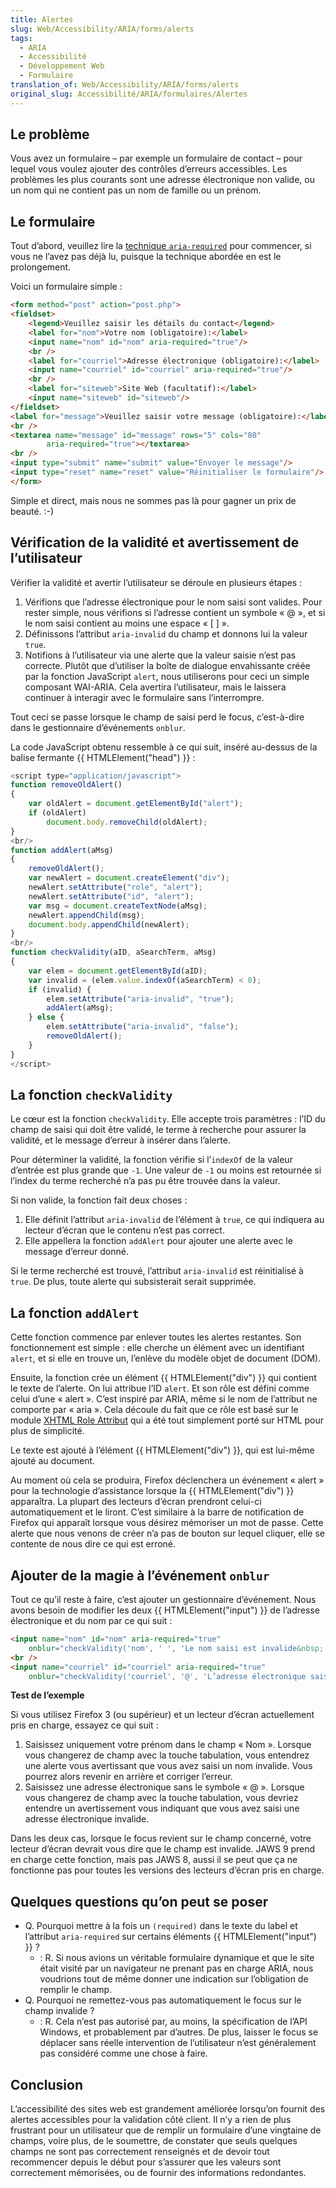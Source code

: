 ```yaml
---
title: Alertes
slug: Web/Accessibility/ARIA/forms/alerts
tags:
  - ARIA
  - Accessibilité
  - Développement Web
  - Formulaire
translation_of: Web/Accessibility/ARIA/forms/alerts
original_slug: Accessibilité/ARIA/formulaires/Alertes
---
```

## Le problème

Vous avez un formulaire – par exemple un formulaire de contact – pour lequel vous voulez ajouter des contrôles d’erreurs accessibles. Les problèmes les plus courants sont une adresse électronique non valide, ou un nom qui ne contient pas un nom de famille ou un prénom.

## Le formulaire

Tout d’abord, veuillez lire la [technique `aria-required`](/fr/Accessibilité/ARIA/formulaires/Indications_élémentaires_pour_les_formulaires) pour commencer, si vous ne l’avez pas déjà lu, puisque la technique abordée en est le prolongement.

Voici un formulaire simple&nbsp;:

```html
<form method="post" action="post.php">
<fieldset>
    <legend>Veuillez saisir les détails du contact</legend>
    <label for="nom">Votre nom (obligatoire):</label>
    <input name="nom" id="nom" aria-required="true"/>
    <br />
    <label for="courriel">Adresse électronique (obligatoire):</label>
    <input name="courriel" id="courriel" aria-required="true"/>
    <br />
    <label for="siteweb">Site Web (facultatif):</label>
    <input name="siteweb" id="siteweb"/>
</fieldset>
<label for="message">Veuillez saisir votre message (obligatoire):</label>
<br />
<textarea name="message" id="message" rows="5" cols="80"
        aria-required="true"></textarea>
<br />
<input type="submit" name="submit" value="Envoyer le message"/>
<input type="reset" name="reset" value="Réinitialiser le formulaire"/>
</form>
```

Simple et direct, mais nous ne sommes pas là pour gagner un prix de beauté.&nbsp;:-)

## Vérification de la validité et avertissement de l’utilisateur

Vérifier la validité et avertir l’utilisateur se déroule en plusieurs étapes&nbsp;:

1. Vérifions que l’adresse électronique pour le nom saisi sont valides. Pour rester simple, nous vérifions si l’adresse contient un symbole «&nbsp;@&nbsp;», et si le nom saisi contient au moins une espace «&nbsp;\[ ]&nbsp;».
2. Définissons l’attribut `aria-invalid` du champ et donnons lui la valeur `true`.
3. Notifions à l’utilisateur via une alerte que la valeur saisie n’est pas correcte. Plutôt que d’utiliser la boîte de dialogue envahissante créée par la fonction JavaScript `alert`, nous utiliserons pour ceci un simple composant WAI-ARIA. Cela avertira l’utilisateur, mais le laissera continuer à interagir avec le formulaire sans l’interrompre.

Tout ceci se passe lorsque le champ de saisi perd le focus, c’est-à-dire dans le gestionnaire d’événements `onblur`.

La code JavaScript obtenu ressemble à ce qui suit, inséré au-dessus de la balise fermante {{ HTMLElement("head") }}&nbsp;:

```js
<script type="application/javascript">
function removeOldAlert()
{
    var oldAlert = document.getElementById("alert");
    if (oldAlert)
        document.body.removeChild(oldAlert);
}
<br/>
function addAlert(aMsg)
{
    removeOldAlert();
    var newAlert = document.createElement("div");
    newAlert.setAttribute("role", "alert");
    newAlert.setAttribute("id", "alert");
    var msg = document.createTextNode(aMsg);
    newAlert.appendChild(msg);
    document.body.appendChild(newAlert);
}
<br/>
function checkValidity(aID, aSearchTerm, aMsg)
{
    var elem = document.getElementById(aID);
    var invalid = (elem.value.indexOf(aSearchTerm) < 0);
    if (invalid) {
        elem.setAttribute("aria-invalid", "true");
        addAlert(aMsg);
    } else {
        elem.setAttribute("aria-invalid", "false");
        removeOldAlert();
    }
}
</script>
```

## La fonction `checkValidity`

Le cœur est la fonction `checkValidity`. Elle accepte trois paramètres&nbsp;: l’ID du champ de saisi qui doit être validé, le terme à recherche pour assurer la validité, et le message d’erreur à insérer dans l’alerte.

Pour déterminer la validité, la fonction vérifie si l’`indexOf` de la valeur d’entrée est plus grande que `-1`. Une valeur de `-1` ou moins est retournée si l’index du terme recherché n’a pas pu être trouvée dans la valeur.

Si non valide, la fonction fait deux choses&nbsp;:

1. Elle définit l’attribut `aria-invalid` de l’élément à `true`, ce qui indiquera au lecteur d’écran que le contenu n’est pas correct.
2. Elle appellera la fonction `addAlert` pour ajouter une alerte avec le message d’erreur donné.

Si le terme recherché est trouvé, l’attribut `aria-invalid` est réinitialisé à `true`. De plus, toute alerte qui subsisterait serait supprimée.

## La fonction `addAlert`

Cette fonction commence par enlever toutes les alertes restantes. Son fonctionnement est simple&nbsp;: elle cherche un élément avec un identifiant `alert`, et si elle en trouve un, l’enlève du modèle objet de document (DOM).

Ensuite, la fonction crée un élément {{ HTMLElement("div") }} qui contient le texte de l’alerte. On lui attribue l’ID `alert`. Et son rôle est défini comme celui d’une «&nbsp;alert&nbsp;». C’est inspiré par ARIA, même si le nom de l’attribut ne comporte par «&nbsp;aria&nbsp;». Cela découle du fait que ce rôle est basé sur le module [XHTML Role Attribut](http://www.w3.org/TR/xhtml-role/) qui a été tout simplement porté sur HTML pour plus de simplicité.

Le texte est ajouté à l’élément {{ HTMLElement("div") }}, qui est lui-même ajouté au document.

Au moment où cela se produira, Firefox déclenchera un événement «&nbsp;alert&nbsp;» pour la technologie d’assistance lorsque la {{ HTMLElement("div") }} apparaîtra. La plupart des lecteurs d’écran prendront celui-ci automatiquement et le liront. C’est similaire à la barre de notification de Firefox qui apparaît lorsque vous désirez mémoriser un mot de passe. Cette alerte que nous venons de créer n’a pas de bouton sur lequel cliquer, elle se contente de nous dire ce qui est erroné.

## Ajouter de la magie à l’événement `onblur`

Tout ce qu’il reste à faire, c’est ajouter un gestionnaire d’événement. Nous avons besoin de modifier les deux {{ HTMLElement("input") }} de l’adresse électronique et du nom par ce qui suit&nbsp;:

```html
<input name="nom" id="nom" aria-required="true"
    onblur="checkValidity('nom', ' ', 'Le nom saisi est invalide&nbsp;!');"/>
<br />
<input name="courriel" id="courriel" aria-required="true"
    onblur="checkValidity('courriel', '@', 'L’adresse électronique saisie est invalide&nbsp;!');"/>
```

**Test de l’exemple**

Si vous utilisez Firefox 3 (ou supérieur) et un lecteur d’écran actuellement pris en charge, essayez ce qui suit&nbsp;:

1. Saisissez uniquement votre prénom dans le champ «&nbsp;Nom&nbsp;». Lorsque vous changerez de champ avec la touche tabulation, vous entendrez une alerte vous avertissant que vous avez saisi un nom invalide. Vous pourrez alors revenir en arrière et corriger l’erreur.
2. Saisissez une adresse électronique sans le symbole «&nbsp;@&nbsp;». Lorsque vous changerez de champ avec la touche tabulation, vous devriez entendre un avertissement vous indiquant que vous avez saisi une adresse électronique invalide.

Dans les deux cas, lorsque le focus revient sur le champ concerné, votre lecteur d’écran devrait vous dire que le champ est invalide. JAWS 9 prend en charge cette fonction, mais pas JAWS 8, aussi il se peut que ça ne fonctionne pas pour toutes les versions des lecteurs d’écran pris en charge.

## Quelques questions qu’on peut se poser

- Q. Pourquoi mettre à la fois un `(required)` dans le texte du label et l’attribut `aria-required` sur certains éléments {{ HTMLElement("input") }}&nbsp;?
  - : R. Si nous avions un véritable formulaire dynamique et que le site était visité par un navigateur ne prenant pas en charge ARIA, nous voudrions tout de même donner une indication sur l’obligation de remplir le champ.
- Q. Pourquoi ne remettez-vous pas automatiquement le focus sur le champ invalide&nbsp;?
  - : R. Cela n’est pas autorisé par, au moins, la spécification de l’API Windows, et probablement par d’autres. De plus, laisser le focus se déplacer sans réelle intervention de l’utilisateur n’est généralement pas considéré comme une chose à faire.

## Conclusion

L’accessibilité des sites web est grandement améliorée lorsqu’on fournit des alertes accessibles pour la validation côté client. Il n’y a rien de plus frustrant pour un utilisateur que de remplir un formulaire d’une vingtaine de champs, voire plus, de le soumettre, de constater que seuls quelques champs ne sont pas correctement renseignés et de devoir tout recommencer depuis le début pour s’assurer que les valeurs sont correctement mémorisées, ou de fournir des informations redondantes.
